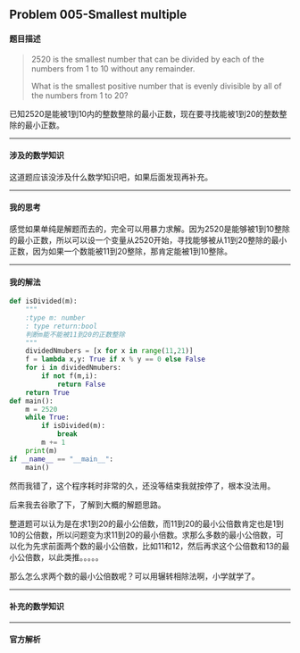 ## Problem 005-Smallest multiple

#### 题目描述

>2520 is the smallest number that can be divided by each of the numbers from 1 to 10 without any remainder.
>
>What is the smallest positive number that is evenly divisible by all of the numbers from 1 to 20?

已知2520是能被1到10内的整数整除的最小正数，现在要寻找能被1到20的整数整除的最小正数。

---

#### 涉及的数学知识

这道题应该没涉及什么数学知识吧，如果后面发现再补充。

---

#### 我的思考

感觉如果单纯是解题而去的，完全可以用暴力求解。因为2520是能够被1到10整除的最小正数，所以可以设一个变量从2520开始，寻找能够被从11到20整除的最小正数，因为如果一个数能被11到20整除，那肯定能被1到10整除。

----

#### 我的解法

```python
def isDivided(m):
    """
    :type m: number
    : type return:bool
    判断m能不能被11到20的正数整除
    """
    dividedNmubers = [x for x in range(11,21)]
    f = lambda x,y: True if x % y == 0 else False
    for i in dividedNmubers:
        if not f(m,i):
            return False
    return True
def main():
    m = 2520
    while True:
        if isDivided(m):
            break
        m += 1
    print(m)
if __name__ == "__main__":
    main()
```

然而我错了，这个程序耗时非常的久，还没等结束我就按停了，根本没法用。

后来我去谷歌了下，了解到大概的解题思路。

整道题可以认为是在求1到20的最小公倍数，而11到20的最小公倍数肯定也是1到10的公倍数，所以问题变为求11到20的最小倍数。求那么多数的最小公倍数，可以化为先求前面两个数的最小公倍数，比如11和12，然后再求这个公倍数和13的最小公倍数，以此类推。。。。。

那么怎么求两个数的最小公倍数呢？可以用辗转相除法啊，小学就学了。

----

#### 补充的数学知识





----

#### 官方解析

